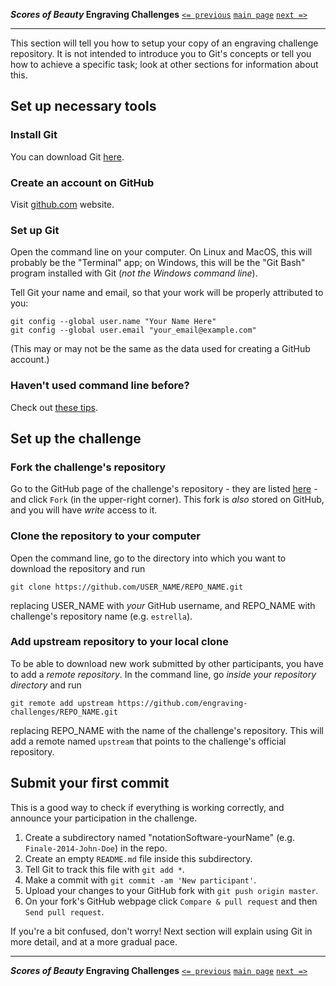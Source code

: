 **_Scores of Beauty_ Engraving Challenges**
[`<= previous`](2-version-control-intro.md)
[`main page`](http://github.com/engraving-challenges/main/)
[`next =>`](4-learning-git.md)

-------------------------------------------

This section will tell you how to setup your copy of an engraving challenge repository.  It is not intended to introduce you to Git's concepts or tell you how to achieve a specific task; look at other sections for information about this.


Set up necessary tools
----------------------

### Install Git

You can download Git [here](http://git-scm.com/downloads).


### Create an account on GitHub

Visit [github.com](http://github.com) website.


### Set up Git

Open the command line on your computer.  On Linux and MacOS, this will
probably be the "Terminal" app; on Windows, this will be the "Git Bash"
program installed with Git (_not the Windows command line_).

Tell Git your name and email, so that your work will be properly
attributed to you:

    git config --global user.name "Your Name Here"
    git config --global user.email "your_email@example.com"

(This may or may not be the same as the data used for creating a GitHub account.)

### Haven't used command line before?

Check out [these tips](using-command-line.md).



Set up the challenge
--------------------

### Fork the challenge's repository

Go to the GitHub page of the challenge's repository - they are listed [here](http://github.com/engraving-challenges) - and click `Fork` (in the upper-right corner).  This fork is *also* stored on GitHub, and you will have *write* access to it.


### Clone the repository to your computer

Open the command line, go to the directory into which you want to download the repository and run

    git clone https://github.com/USER_NAME/REPO_NAME.git

replacing USER_NAME with _your_ GitHub username, and REPO_NAME with challenge's repository name (e.g. `estrella`).


### Add upstream repository to your local clone

To be able to download new work submitted by other participants,
you have to add a _remote repository_.  In the command line, go
*inside your repository directory* and run

    git remote add upstream https://github.com/engraving-challenges/REPO_NAME.git

replacing REPO_NAME with the name of the challenge's repository.  This will add a remote named `upstream` that points to the challenge's official repository.



Submit your first commit
------------------------

This is a good way to check if everything is working correctly, and announce your participation in the challenge.

1. Create a subdirectory named "notationSoftware-yourName" (e.g. `Finale-2014-John-Doe`) in the repo.
2. Create an empty `README.md` file inside this subdirectory.
3. Tell Git to track this file with `git add *`.
4. Make a commit with `git commit -am 'New participant'`.
5. Upload your changes to your GitHub fork with `git push origin master`.
6. On your fork's GitHub webpage click `Compare & pull request` and then `Send pull request`.

If you're a bit confused, don't worry!  Next section will explain using Git in more detail, and at a more gradual pace.


-------------------------------------------
**_Scores of Beauty_ Engraving Challenges**
[`<= previous`](2-version-control-intro.md)
[`main page`](http://github.com/engraving-challenges/main/)
[`next =>`](4-learning-git.md)
